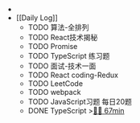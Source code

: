 -
- [[Daily Log]]
	- TODO 算法-全排列
	- TODO React技术揭秘
	- TODO Promise
	- TODO TypeScript 练习题
	- TODO 面试-技术一面
	- TODO React coding-Redux
	- TODO LeetCode
	- TODO webpack
	- TODO JavaScript习题 每日20题
	- DONE TypeScript >[🍅🍅 67min](#agenda-pomo://?t=f-1688618795894-1500%2Cf-1688621170763-1500%2Cp-1688625365749-974)